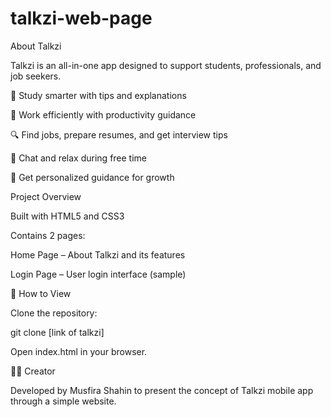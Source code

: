 # talkzi-web-page
About Talkzi

Talkzi is an all-in-one app designed to support students, professionals, and job seekers.

📘 Study smarter with tips and explanations

💼 Work efficiently with productivity guidance

🔍 Find jobs, prepare resumes, and get interview tips

💬 Chat and relax during free time

🎯 Get personalized guidance for growth

Project Overview

Built with HTML5 and CSS3

Contains 2 pages:

Home Page – About Talkzi and its features

Login Page – User login interface (sample)

🚀 How to View

Clone the repository:

git clone [link of talkzi]

Open index.html in your browser.

👨‍💻 Creator

Developed by Musfira Shahin to present the concept of Talkzi mobile app through a simple website.
